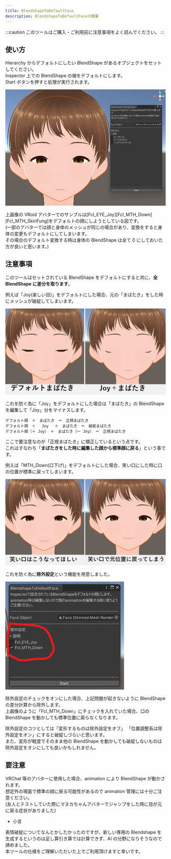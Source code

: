 ```yaml
---
title: BlendshapeToDefaultFace
description: BlendshapeToDefaultFaceの概要
---
```


:::caution
このツールはご購入・ご利用前に注意事項をよく読んでください。
:::

## 使い方

Hierarchy からデフォルトにしたい BlendShape があるオブジェクトをセットしてください。<br>
Inspector 上での BlendShape の値をデフォルトにします。<br>
Start ボタンを押すと処理が実行されます。

![unity vroid](../../../assets/images/unity-vroid.png)

上画像の VRoid アバターでのサンプルは[Fcl_EYE_Joy][Fcl_MTH_Down][Fcl_MTH_SkinFung]をデフォルトの顔にしようとしている図です。<br>
(一部のアバターでは顔と身体のメッシュが同じの場合があり、変換をすると身体の変更もデフォルトにしてしまいます。<br>
その場合のデフォルト変換する時は身体の BlendShape は全て 0 にしておいた方が良いと思います。)

## 注意事項

このツールはセットされている BlendShape をデフォルトにすると共に、**全 BlendShape に差分を取ります**。

例えば「Joy(楽しい目)」をデフォルトにした場合、元の「まばたき」をした時にメッシュが破綻してしまいます。

![unity vroid dif](../../../assets/images/unity-vroid-blink-dif.png)

これを防ぐ為に「Joy」をデフォルトにした場合は「まばたき」の BlendShape を編集して「Joy」分をマイナスします。

```code枠
デフォルト顔　＋　まばたき　＝　正規まばたき
デフォルト顔　＋　 Joy 　＋　まばたき　＝　破綻まばたき
デフォルト顔（＋ Joy）　＋　まばたき（ー Joy）　＝　正規まばたき
```

ここで要注意なのが「正規まばたき」に矯正しているという点です。<br>
これはすなわち「**まばたきをした時に編集した顔から標準顔に戻る**」という事です。

例えば「MTH_Down(口下げ)」をデフォルトにした場合、笑い口にした時に口の位置が標準に戻ってしまいます。

![unity vroid mth](../../../assets/images/unity-vroid-mth.png)

これを防ぐ為に**除外設定**という機能を用意しました。

![unity vroid mth](../../../assets/images/unity-bs2df-ex.png)

除外設定のチェックをオンにした場合、上記問題が起きないように BlendShape の差分計算から除外します。<br>
上画像のように「Fcl_MTH_Down」にチェックを入れていた場合、口の BlendShape を動かしても標準位置に戻らなくなります。

除外設定のコツとしては「変形するものは除外設定をオフ」 「位置調整系は除外設定をオン」にすると破綻しづらいと思います。<br>
また、変形が軽度でそのまま他の BlendShape を動かしても破綻しないものは除外設定をオンにしても良いかもしれません。

## 要注意

VRChat 等のアバターに使用した場合、animation により BlendShape が動かされます。<br>
想定外の場面で標準の顔に戻る可能性があるので animation 管理には十分ご注意ください。<br>
(友人とテストしていた際にマヌカちゃんアバターでジャンプをした時に目が元に戻る症状がありました)

- 小言

表情破綻についてなんとかしたかったのですが、新しい専用の Blendshape を生成するというのは足し算引き算では計算できず、AI の分野になりそうなので諦めました。<br>
本ツールの仕様をご理解いただいた上でご利用頂けますと幸いです。
